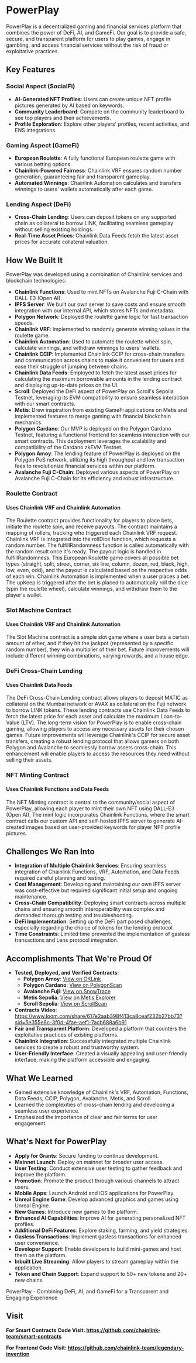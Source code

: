 # PowerPlay
PowerPlay is a decentralized gaming and financial services platform that combines the power of DeFi, AI, and GameFi. Our goal is to provide a safe, secure, and transparent platform for users to play games, engage in gambling, and access financial services without the risk of fraud or exploitative practices.

## Key Features

### Social Aspect (SocialFi)
- **AI-Generated NFT Profiles**: Users can create unique NFT profile pictures generated by AI based on keywords.
- **Community Leaderboard**: Compete on the community leaderboard to see top players and their achievements.
- **Profile Exploration**: Explore other players' profiles, recent activities, and ENS integrations.

### Gaming Aspect (GameFi)
- **European Roulette**: A fully functional European roulette game with various betting options.
- **Chainlink-Powered Fairness**: Chainlink VRF ensures random number generation, guaranteeing fair and transparent gameplay.
- **Automated Winnings**: Chainlink Automation calculates and transfers winnings to users' wallets automatically after each game.

### Lending Aspect (DeFi)
- **Cross-Chain Lending**: Users can deposit tokens on any supported chain as collateral to borrow LINK, facilitating seamless gameplay without selling existing holdings.
- **Real-Time Asset Prices**: Chainlink Data Feeds fetch the latest asset prices for accurate collateral valuation.

## How We Built It
PowerPlay was developed using a combination of Chainlink services and blockchain technologies:

- **Chainlink Functions**: Used to mint NFTs on Avalanche Fuji C-Chain with DALL-E3 (Open AI).
- **IPFS Server**: We built our own server to save costs and ensure smooth integration with our internal API, which stores NFTs and metadata.
- **Polygon Network**: Deployed the roulette game logic for fast transaction speeds.
- **Chainlink VRF**: Implemented to randomly generate winning values in the roulette game.
- **Chainlink Automation**: Used to automate the roulette wheel spin, calculate winnings, and withdraw winnings to users' wallets.
- **Chainlink CCIP**: Implemented Chainlink CCIP for cross-chain transfers and communication across chains to make it convenient for users and ease their struggle of jumping between chains.
- **Chainlink Data Feeds**: Employed to fetch the latest asset prices for calculating the maximum borrowable amounts in the lending contract and displaying up-to-date prices on the UI.
- **Scroll**: Deployed the DeFi aspect of PowerPlay on Scroll's Sepolia Testnet, leveraging its EVM compatibility to ensure seamless interaction with our smart contracts.
- **Metis**: Drew inspiration from existing GameFi applications on Metis and implemented features to merge gaming with financial blockchain mechanics.
- **Polygon Cardano**: Our MVP is deployed on the Polygon Cardano Testnet, featuring a functional frontend for seamless interaction with our smart contracts. This deployment leverages the scalability and compatibility of the Cardano zkEVM Testnet.
- **Polygon Amoy**: The lending feature of PowerPlay is deployed on the Polygon PoS network, utilizing its high throughput and low transaction fees to revolutionize financial services within our platform.
- **Avalanche Fuji C-Chain**: Deployed various aspects of PowerPlay on Avalanche Fuji C-Chain for its efficiency and robust infrastructure.

### Roulette Contract

#### Uses Chainlink VRF and Chainlink Automation

The Roulette contract provides functionality for players to place bets, initiate the roulette spin, and receive payouts. The contract maintains a mapping of rollers, tracking who triggered each Chainlink VRF request. Chainlink VRF is integrated into the rollDice function, which requests a random number. The fulfillRandomness function is called automatically with the random result once it's ready. The payout logic is handled in fulfillRandomness. This European Roulette game covers all possible bet types (straight, split, street, corner, six line, column, dozen, red, black, high, low, even, odd), and the payout is calculated based on the respective odds of each win. Chainlink Automation is implemented when a user places a bet. The upKeep is triggered after the bet is placed to automatically roll the dice (spin the roulette wheel), calculate winnings, and withdraw them to the player's wallet.

### Slot Machine Contract

#### Uses Chainlink VRF and Chainlink Automation

The Slot Machine contract is a simple slot game where a user bets a certain amount of ether, and if they hit the jackpot (represented by a specific random number), they win a multiplier of their bet. Future improvements will include different winning combinations, varying rewards, and a house edge.

### DeFi Cross-Chain Lending

#### Uses Chainlink Data Feeds

The DeFi Cross-Chain Lending contract allows players to deposit MATIC as collateral on the Mumbai network or AVAX as collateral on the Fuji network to borrow LINK tokens. These lending contracts use Chainlink Data Feeds to fetch the latest price for each asset and calculate the maximum Loan-to-Value (LTV). The long-term vision for PowerPlay is to enable cross-chain gaming, allowing players to access any necessary assets for their chosen games. Future improvements will leverage Chainlink's CCIP for secure asset transfers, creating a robust lending protocol that allows gamers on both Polygon and Avalanche to seamlessly borrow assets cross-chain. This enhancement will enable players to access the resources they need without selling their assets.

### NFT Minting Contract

#### Uses Chainlink Functions and Data Feeds

The NFT Minting contract is central to the community/social aspect of PowerPlay, allowing each player to mint their own NFT using DALL-E3 (Open AI). The mint logic incorporates Chainlink Functions, where the smart contract calls our custom API and self-hosted IPFS server to generate AI-created images based on user-provided keywords for player NFT profile pictures.

## Challenges We Ran Into
- **Integration of Multiple Chainlink Services**: Ensuring seamless integration of Chainlink Functions, VRF, Automation, and Data Feeds required careful planning and testing.
- **Cost Management**: Developing and maintaining our own IPFS server was cost-effective but required significant initial setup and ongoing maintenance.
- **Cross-Chain Compatibility**: Deploying smart contracts across multiple chains and ensuring smooth interoperability was complex and demanded thorough testing and troubleshooting.
- **DeFi Implementation**: Setting up the DeFi part posed challenges, especially regarding the choice of tokens for the lending protocol.
- **Time Constraints**: Limited time prevented the implementation of gasless transactions and Lens protocol integration.

## Accomplishments That We're Proud Of
- **Tested, Deployed, and Verified Contracts**: 
  - **Polygon Amoy**: [View on OKLink](https://www.oklink.com/amoy/address/0x559e845af1b4da1139c2d5b33cd72a81bd1557cc/contract)
  - **Polygon Cardano**: [View on PolygonScan](https://cardona-zkevm.polygonscan.com/address/0x7D28aD92df4cDF6CA3ffD1E1d5c412800d7d6C76)
  - **Avalanche Fuji**: [View on SnowTrace](https://testnet.snowtrace.io/address/0x73610d151447Ebf8f86A49Ff003c1e22c4d47c80/contract/43113/code)
  - **Metis Sepolia**: [View on Metis Explorer](https://sepolia-explorer.metisdevops.link/address/0x0175DD80dc6EEE9b5443E31036D184Ea895D74a9)
  - **Scroll Sepolia**: [View on ScrollScan](https://sepolia.scrollscan.com/address/0x7D28aD92df4cDF6CA3ffD1E1d5c412800d7d6C76)
- **Contracts Video**: https://www.loom.com/share/617e2aab398f413ca8ceaf232b27bb73?sid=5e355e8c-3f0d-4fae-aef1-7acb688a6b91
- **Fair and Transparent Platform**: Developed a platform that counters the exploitative practices of existing platforms.
- **Chainlink Integration**: Successfully integrated multiple Chainlink services to create a robust and trustworthy system.
- **User-Friendly Interface**: Created a visually appealing and user-friendly interface, making the platform accessible and engaging.

## What We Learned
- Gained extensive knowledge of Chainlink's VRF, Automation, Functions, Data Feeds, CCIP, Polygon, Avalanche, Metis, and Scroll.
- Learned the complexities of cross-chain lending and developing a seamless user experience.
- Emphasized the importance of clear and fair terms for user engagement.

## What's Next for PowerPlay
- **Apply for Grants**: Secure funding to continue development.
- **Mainnet Launch**: Deploy on mainnet for broader user access.
- **User Testing**: Conduct extensive user testing to gather feedback and improve the platform.
- **Promotion**: Promote the product through various channels to attract users.
- **Mobile Apps**: Launch Android and iOS applications for PowerPlay.
- **Unreal Engine Game**: Develop advanced graphics and games using Unreal Engine.
- **New Games**: Introduce new games to the platform.
- **Enhanced AI Capabilities**: Improve AI for generating personalized NFT profiles.
- **Additional DeFi Features**: Explore staking, farming, and yield strategies.
- **Gasless Transactions**: Implement gasless transactions for enhanced user convenience.
- **Developer Support**: Enable developers to build mini-games and host them on the platform.
- **Inbuilt Live Streaming**: Allow players to stream gameplay within the application.
- **Token and Chain Support**: Expand support to 50+ new tokens and 20+ new chains.

PowerPlay - Combining DeFi, AI, and GameFi for a Transparent and Engaging Experience

## Visit
**For Smart Contracts Code Visit: https://github.com/chainlink-team/smart-contracts**

**For Frontend Code Visit: https://github.com/chainlink-team/legendary-invention**

